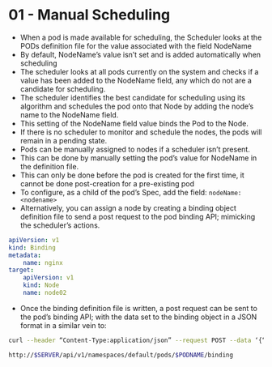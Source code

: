 # 01 - Manual Scheduling

-	When a pod is made available for scheduling, the Scheduler looks at the PODs definition file for the value associated with the field NodeName
-	By default, NodeName’s value isn’t set and is added automatically when scheduling
-	The scheduler looks at all pods currently on the system and checks if a value has been added to the NodeName field, any which do not are a candidate for scheduling.
-	The scheduler identifies the best candidate for scheduling using its algorithm and schedules the pod onto that Node by adding the node’s name to the NodeName field.
-	This setting of the NodeName field value binds the Pod to the Node.
-	If there is no scheduler to monitor and schedule the nodes, the pods will remain in a pending state.
-	Pods can be manually assigned to nodes if a scheduler isn’t present.
-	This can be done by manually setting the pod’s value for NodeName in the definition file.
-	This can only be done before the pod is created for the first time, it cannot be done post-creation for a pre-existing pod
-	To configure, as a child of the pod’s Spec, add the field: `nodeName: <nodename>`
-	Alternatively, you can assign a node by creating a binding object definition file to send a post request to the pod binding API; mimicking the scheduler’s actions.

```yaml
apiVersion: v1
kind: Binding
metadata:
	name: nginx
target:
	apiVersion: v1
	kind: Node
	name: node02
```

- Once the binding definition file is written, a post request can be sent to the pod’s binding API; with the data set to the binding object in a JSON format in a similar vein to:

```bash
curl --header “Content-Type:application/json” --request POST --data ‘{“apiVersion”:”v1”, “kind”: “Binding” …}

http://$SERVER/api/v1/namespaces/default/pods/$PODNAME/binding
```